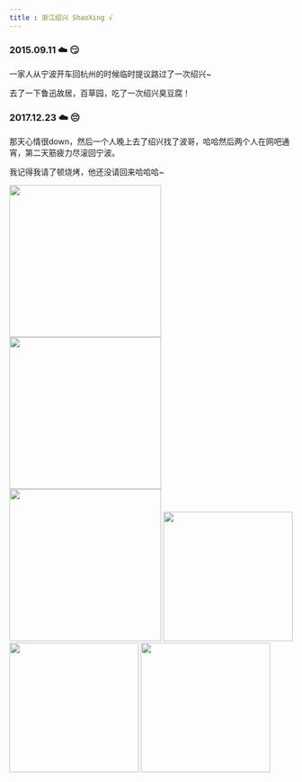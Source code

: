 ```yaml
---
title : 浙江绍兴 ShaoXing √
---
```

### 2015.09.11 ☁️ 😏

一家人从宁波开车回杭州的时候临时提议路过了一次绍兴~

去了一下鲁迅故居，百草园，吃了一次绍兴臭豆腐！

<common-ImageNull/>

### 2017.12.23 ☁️ 😔
那天心情很down，然后一个人晚上去了绍兴找了波哥，哈哈然后两个人在网吧通宵，第二天筋疲力尽滚回宁波。

我记得我请了顿烧烤，他还没请回来哈哈哈~

<img src="http://cdn.chenyingshuang.cn/journey/zjsx/1.jpg?imageMogr2/auto-orient" width="270"/>

<img src="http://cdn.chenyingshuang.cn/journey/zjsx/2.jpg?imageMogr2/auto-orient" width="270"/>

<img src="http://cdn.chenyingshuang.cn/journey/zjsx/3.jpg?imageMogr2/auto-orient" width="270"/> 

<img src="http://cdn.chenyingshuang.cn/journey/zjsx/4.jpg?imageMogr2/auto-orient" height="230"/> 

<img src="http://cdn.chenyingshuang.cn/journey/zjsx/5.jpg?imageMogr2/auto-orient" height="230"/>

<img src="http://cdn.chenyingshuang.cn/journey/zjsx/7.jpg?imageMogr2/auto-orient" height="230"/>
